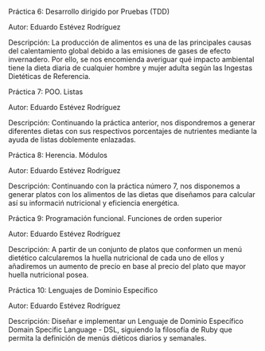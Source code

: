 Práctica 6: Desarrollo dirigido por Pruebas (TDD)

Autor: Eduardo Estévez Rodríguez

Descripción: La producción de alimentos es una de las principales causas del calentamiento global debido a las emisiones de gases de efecto invernadero. Por ello, se nos encomienda averiguar qué impacto ambiental tiene la dieta diaria de cualquier hombre y mujer adulta según las Ingestas Dietéticas de Referencia.

Práctica 7: POO. Listas

Autor: Eduardo Estévez Rodríguez

Descripción: Continuando la práctica anterior, nos dispondremos a generar diferentes dietas con sus respectivos porcentajes de nutrientes mediante la ayuda de listas doblemente enlazadas.

Práctica 8: Herencia. Módulos

Autor: Eduardo Estévez Rodríguez

Descripción: Continuando con la práctica número 7, nos disponemos a generar platos con los alimentos de las dietas que diseñamos para calcular así su informaciń nutricional y eficiencia energética.

Práctica 9: Programación funcional. Funciones de orden superior

Autor: Eduardo Estévez Rodríguez

Descripción: A partir de un conjunto de platos que conformen un menú dietético calcularemos la huella nutricional de cada uno de ellos y añadiremos un aumento de precio en base al precio del plato que mayor huella nutricional posea.

Práctica 10: Lenguajes de Dominio Específico

Autor: Eduardo Estévez Rodríguez

Descripción: Diseñar e implementar un Lenguaje de Dominio Específico Domain Specific Language - DSL, siguiendo la filosofía de Ruby que permita la definición de menús diéticos diarios y semanales.
